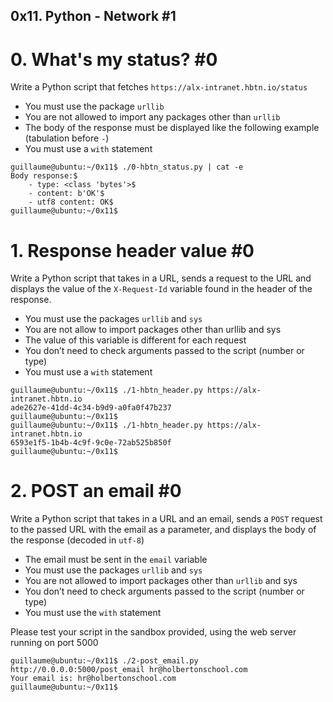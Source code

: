 ##  0x11. Python - Network #1



#   0. What's my status? #0

Write a Python script that fetches `https://alx-intranet.hbtn.io/status`

*   You must use the package `urllib`
*   You are not allowed to import any packages other than `urllib`
*   The body of the response must be displayed like the following example (tabulation before `-`)
*   You must use a `with` statement

```
guillaume@ubuntu:~/0x11$ ./0-hbtn_status.py | cat -e
Body response:$
    - type: <class 'bytes'>$
    - content: b'OK'$
    - utf8 content: OK$
guillaume@ubuntu:~/0x11$ 
```



#   1. Response header value #0

Write a Python script that takes in a URL, sends a request to the URL and displays the value of the `X-Request-Id` variable found in the header of the response.

*   You must use the packages `urllib` and `sys`
*   You are not allow to import packages other than urllib and sys
*   The value of this variable is different for each request
*   You don’t need to check arguments passed to the script (number or type)
*   You must use a `with` statement

```
guillaume@ubuntu:~/0x11$ ./1-hbtn_header.py https://alx-intranet.hbtn.io
ade2627e-41dd-4c34-b9d9-a0fa0f47b237
guillaume@ubuntu:~/0x11$ 
guillaume@ubuntu:~/0x11$ ./1-hbtn_header.py https://alx-intranet.hbtn.io
6593e1f5-1b4b-4c9f-9c0e-72ab525b850f
guillaume@ubuntu:~/0x11$ 
```



#   2. POST an email #0

Write a Python script that takes in a URL and an email, sends a `POST` request to the passed URL with the email as a parameter, and displays the body of the response (decoded in `utf-8`)

*   The email must be sent in the `email` variable
*   You must use the packages `urllib` and `sys`
*   You are not allowed to import packages other than `urllib` and sys
*   You don’t need to check arguments passed to the script (number or type)
*   You must use the `with` statement

Please test your script in the sandbox provided, using the web server running on port 5000

```
guillaume@ubuntu:~/0x11$ ./2-post_email.py http://0.0.0.0:5000/post_email hr@holbertonschool.com
Your email is: hr@holbertonschool.com
guillaume@ubuntu:~/0x11$ 
```
